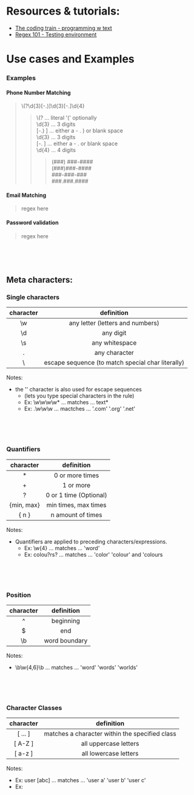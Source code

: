 # Resources & tutorials:
* [The coding train - programming w text](https://youtube.com/playlist?list=PLRqwX-V7Uu6YEypLuls7iidwHMdCM6o2w)
* [Regex 101 - Testing environment](https://regex101.com/)

# Use cases and Examples
### Examples
#### Phone Number Matching
> \\(?\d{3}[-.)]\d{3}[-.]\d{4}
> > \\(? ... literal '(' optionally <br>
> > \d{3} ... 3 digits <br>
> > [-.) ] ... either a - . ) or blank space <br>
> > \d{3} ... 3 digits <br>
> > [-. ] ... either a - . or blank space <br>
> > \d{4} ... 4 digits <br>
> > > (###) ###-#### <br>
> > > (###)###-#### <br>
> > > ###-###-### <br>
> > > ###.###.#### <br>

#### Email Matching
> regex here

#### Password validation
> regex here

<br>
<br>
<br>

## Meta characters:
### Single characters
character |  definition
:----------:|:-------------:
   \w   |  any letter (letters and numbers) 
   \d   |  any digit
   \s   | any whitespace
   .    |  any character
   \    | escape sequence (to match special char literally)
 
 Notes:
 - the '\' character is also used for escape sequences 
   - (lets you type special characters in the rule) 
   - Ex: \w\w\w\w\*  ... matches ... text*
   - Ex: \.\w\w\w  ... mactches ... '.com' '.org' '.net'
 
<br>
<br>
<br>
 
### Quantifiers
character |  definition  
:----------:|:-------------:
   \*    |  0 or more times 
   \+    |  1 or more
   \?    |  0 or 1 time (Optional)
 {min, max}    |  min times, max times
  { n }  |  n amount of times

Notes:
- Quantifiers are applied to preceding characters/expressions. 
   - Ex: \w{4}  ... matches ... 'word'
   - Ex: colou?rs?  ... matches ... 'color' 'colour' and 'colours
 
<br>
<br>
<br>
 
### Position
character |  definition  
:----------:|:-------------:
   ^    |  beginning
   $     |  end
   \b    |  word boundary

Notes:
- \b\w{4,6}\b ... matches ... 'word' 'words' 'worlds'

<br>
<br>
<br>

### Character Classes
character |  definition  
:----------:|:-------------:
   [ ... ]  | matches a character within the specified class
   [ A-Z ]  | all uppercase letters
   [ a-z ]  | all lowercase letters
Notes:
   - Ex: user [abc] ... matches ... 'user a' 'user b' 'user c'
   - Ex: 
